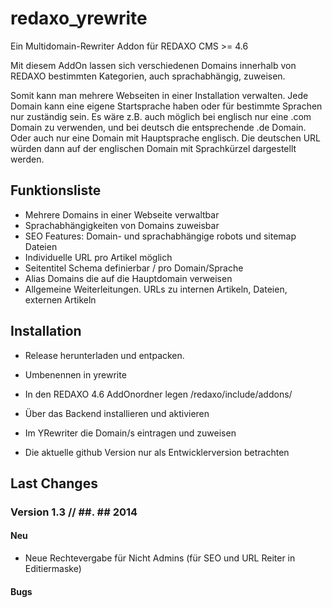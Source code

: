 redaxo_yrewrite
================

Ein Multidomain-Rewriter Addon für REDAXO CMS >= 4.6

Mit diesem AddOn lassen sich verschiedenen Domains innerhalb von REDAXO
bestimmten Kategorien, auch sprachabhängig, zuweisen.

Somit kann man mehrere Webseiten in einer Installation verwalten.
Jede Domain kann eine eigene Startsprache haben oder für bestimmte
Sprachen nur zuständig sein.
Es wäre z.B. auch möglich bei englisch nur eine .com Domain zu verwenden, und bei
deutsch die entsprechende .de Domain. Oder auch nur eine Domain mit
Hauptsprache englisch. Die deutschen URL würden dann auf der englischen
Domain mit Sprachkürzel dargestellt werden.


Funktionsliste
-------

* Mehrere Domains in einer Webseite verwaltbar
* Sprachabhängigkeiten von Domains zuweisbar
* SEO Features: Domain- und sprachabhängige robots und sitemap Dateien
* Individuelle URL pro Artikel möglich
* Seitentitel Schema definierbar / pro Domain/Sprache
* Alias Domains die auf die Hauptdomain verweisen
* Allgemeine Weiterleitungen. URLs zu internen Artikeln, Dateien, externen Artikeln


Installation
-------

* Release herunterladen und entpacken.
* Umbenennen in yrewrite
* In den REDAXO 4.6 AddOnordner legen /redaxo/include/addons/
* Über das Backend installieren und aktivieren
* Im YRewriter die Domain/s eintragen und zuweisen

* Die aktuelle github Version nur als Entwicklerversion betrachten

Last Changes
-------

### Version 1.3 // ##. ## 2014

#### Neu
- Neue Rechtevergabe für Nicht Admins (für SEO und URL Reiter in Editiermaske)

#### Bugs

